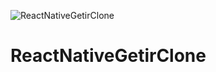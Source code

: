 ![ReactNativeGetirClone](https://github.com/fhasancelik/ReactNativeGetirClone/assets/123208180/ab4b4e77-c619-4e77-b826-466356616a78)
# ReactNativeGetirClone
